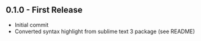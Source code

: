 ## 0.1.0 - First Release
* Initial commit
* Converted syntax highlight from sublime text 3 package (see README)
